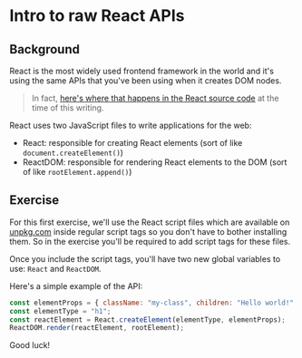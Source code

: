 # Intro to raw React APIs

## Background

React is the most widely used frontend framework in the world and it's using the
same APIs that you've been using when it creates DOM nodes.

> In fact,
> [here's where that happens in the React source code](https://github.com/facebook/react/blob/48907797294340b6d5d8fecfbcf97edf0691888d/packages/react-dom/src/client/ReactDOMComponent.js#L416)
> at the time of this writing.

React uses two JavaScript files to write applications for the web:

- React: responsible for creating React elements (sort of like
  `document.createElement()`)
- ReactDOM: responsible for rendering React elements to the DOM (sort of like
  `rootElement.append()`)

## Exercise

For this first exercise, we'll use the React script files which are available on [unpkg.com](https://unpkg.com) inside regular script tags so you don't have to bother installing them. So in the exercise you'll be required to add script tags for these files.

Once you include the script tags, you'll have two new global variables to use:
`React` and `ReactDOM`.

Here's a simple example of the API:

```javascript
const elementProps = { className: "my-class", children: "Hello world!" };
const elementType = "h1";
const reactElement = React.createElement(elementType, elementProps);
ReactDOM.render(reactElement, rootElement);
```

Good luck!
